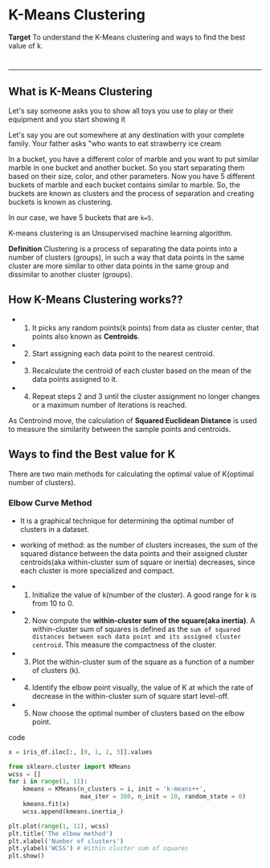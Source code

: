 # K-Means Clustering
**Target** To understand the K-Means clustering and ways to find the best value of k.
#
---
## What is K-Means Clustering
Let's say someone asks you to show all toys you use to play or their equipment and you start showing it 

Let's say you are out somewhere at any destination with your complete family. Your father asks "who wants to eat strawberry ice cream 

In a bucket, you have a different color of marble and you want to put similar marble in one bucket and another bucket. So you start separating them based on their size, color, and other parameters. Now you have 5 different buckets of marble and each bucket contains similar to marble. 
So, the buckets are known as clusters and the process of separation and creating buckets is known as clustering. 

In our case, we have 5 buckets that are `k=5`.

K-means clustering is an Unsupervised machine learning algorithm.

**Definition** Clustering is a process of separating the data points into a number of clusters (groups), in such a way that data points in the same cluster are more similar to other data points in the same group and dissimilar to another cluster (groups).

## How K-Means Clustering works??
- 1. It picks any random points(k points) from data as cluster center, that points also known as **Centroids**.
- 2. Start assigning each data point to the nearest centroid.
- 3. Recalculate the centroid of each cluster based on the mean of the data points assigned to it.
- 4. Repeat steps 2 and 3 until the cluster assignment no longer changes or a maximum number of iterations is reached.

As Centroind move, the calculation of **Squared Euclidean Distance** is used to measure the similarity between the sample points and centroids. 

## Ways to find the Best value for K
There are two main methods for calculating the optimal value of K(optimal number of clusters).

### Elbow Curve Method
- It is a graphical technique for determining the optimal number of clusters in a dataset.
- working of method: as the number of clusters increases, the sum of the squared distance between the data points and their assigned cluster centroids(aka within-cluster sum of square or inertia) decreases, since each cluster is more specialized and compact.

- 1. Initialize the value of k(number of the cluster). A good range for k is from 10 to 0.
- 2. Now compute the **within-cluster sum of the square(aka inertia)**. A within-cluster sum of squares is defined as the `sum of squared distances between each data point and its assigned cluster centroid`. This measure the compactness of the cluster.
- 3. Plot the within-cluster sum of the square as a function of a number of clusters (k).
- 4. Identify the elbow point visually, the value of K at which the rate of decrease in the within-cluster sum of square start level-off.
- 5. Now choose the optimal number of clusters based on the elbow point.

code
```python
x = iris_df.iloc[:, [0, 1, 2, 3]].values

from sklearn.cluster import KMeans
wcss = []
for i in range(1, 11):
    kmeans = KMeans(n_clusters = i, init = 'k-means++', 
                    max_iter = 300, n_init = 10, random_state = 0)
    kmeans.fit(x)
    wcss.append(kmeans.inertia_)

plt.plot(range(1, 11), wcss)
plt.title('The elbow method')
plt.xlabel('Number of clusters')
plt.ylabel('WCSS') # Within cluster sum of squares
plt.show()
```